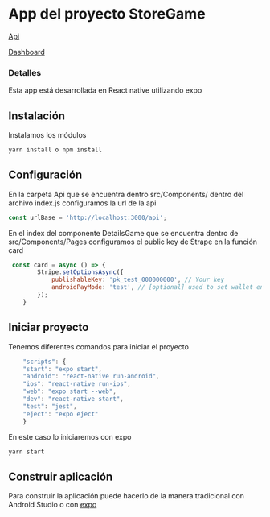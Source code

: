 # App del proyecto StoreGame

[Api](https://github.com/Altair343/api-StoreGame)

[Dashboard](https://github.com/Altair343/dashboard-StoreGame)

### Detalles
Esta app está desarrollada en React native utilizando expo

## Instalación
Instalamos los módulos
```bash
yarn install o npm install
```

## Configuración
En la carpeta Api que se encuentra dentro src/Components/ dentro del archivo index.js configuramos la url de la api
```javascript
const urlBase = 'http://localhost:3000/api';
```

En el index del componente DetailsGame que se encuentra dentro de src/Components/Pages configuramos el public key de Strape en la función card
```javascript
 const card = async () => {
        Stripe.setOptionsAsync({
            publishableKey: 'pk_test_000000000', // Your key
            androidPayMode: 'test', // [optional] used to set wallet environment (AndroidPay)
        });
    }
```

## Iniciar proyecto
Tenemos diferentes comandos para iniciar el proyecto
```javascript
    "scripts": {
    "start": "expo start",
    "android": "react-native run-android",
    "ios": "react-native run-ios",
    "web": "expo start --web",
    "dev": "react-native start",
    "test": "jest",
    "eject": "expo eject"
    }
```
En este caso lo iniciaremos con expo
```bash
yarn start
```

## Construir aplicación
Para construir la aplicación puede hacerlo de la manera tradicional con Android Studio
o con [expo](https://docs.expo.io/distribution/building-standalone-apps/)